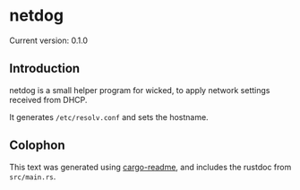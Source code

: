 # netdog

Current version: 0.1.0

## Introduction

netdog is a small helper program for wicked, to apply network settings received from DHCP.

It generates `/etc/resolv.conf` and sets the hostname.

## Colophon

This text was generated using [cargo-readme](https://crates.io/crates/cargo-readme), and includes the rustdoc from `src/main.rs`.